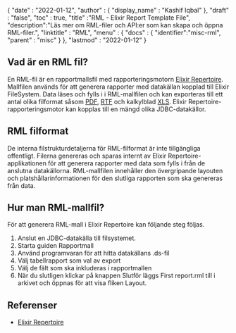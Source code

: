 {
  "date" : "2022-01-12",
  "author" : {
    "display_name" : "Kashif Iqbal"
},
  "draft" : "false",
  "toc" : true,
  "title" :"RML - Elixir Report Template File",
  "description":"Läs mer om RML-filer och API:er som kan skapa och öppna RML-filer.",
  "linktitle" : "RML",
  "menu" : {
    "docs" : {
      "identifier":"misc-rml",
      "parent" : "misc"
}
},
  "lastmod" : "2022-01-12"
}

## Vad är en RML fil?

En RML-fil är en rapportmallsfil med rapporteringsmotorn [Elixir Repertoire](https://elixirtech.com/repertoire-2/). Mallfilen används för att generera rapporter med datakällan kopplad till Elixir FileSystem. Data läses och fylls i i RML-mallfilen och kan exporteras till ett antal olika filformat såsom [PDF](/sv/pdf/), [RTF](/sv/word-processing/rtf/) och kalkylblad [XLS](/sv/kalkylblad/xls/). Elixir Repertoire-rapporteringsmotor kan kopplas till en mängd olika JDBC-datakällor.

## RML filformat

De interna filstrukturdetaljerna för RML-filformat är inte tillgängliga offentligt. Filerna genereras och sparas internt av Elixir Repertoire-applikationen för att generera rapporter med data som fylls i från de anslutna datakällorna. RML-mallfilen innehåller den övergripande layouten och platshållarinformationen för den slutliga rapporten som ska genereras från data.

## Hur man RML-mallfil?

För att generera RML-mall i Elixir Repertoire kan följande steg följas.

1. Anslut en JDBC-datakälla till filsystemet.
1. Starta guiden Rapportmall
1. Använd programvaran för att hitta datakällans .ds-fil
1. Välj tabellrapport som val av export
1. Välj de fält som ska inkluderas i rapportmallen
1. När du slutligen klickar på knappen Slutför läggs First report.rml till i arkivet och öppnas för att visa fliken Layout.

## Referenser

* [Elixir Repertoire](https://elixirtech.com/repertoire-2/)

